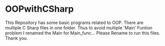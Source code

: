 # OOPwithCSharp
This Repository has some basic programs related to OOP.
There are multiple C Sharp files in one folder. Thus to avoid multiple 'Main' Funtion problem I renamed the Main for Main_func... Please Rename to run this files.
Thank you.
